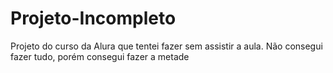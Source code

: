 # Projeto-Incompleto
Projeto do curso da Alura que tentei fazer sem assistir a aula. Não consegui fazer tudo, porém consegui fazer a metade
